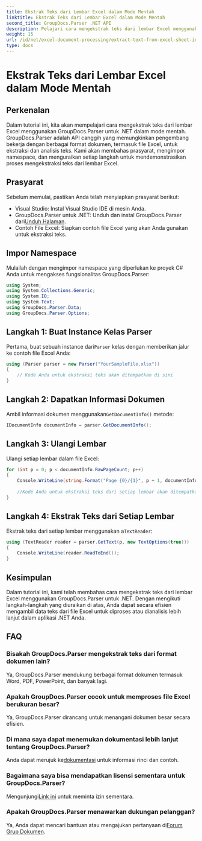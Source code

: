 ```yaml
---
title: Ekstrak Teks dari Lembar Excel dalam Mode Mentah
linktitle: Ekstrak Teks dari Lembar Excel dalam Mode Mentah
second_title: GroupDocs.Parser .NET API
description: Pelajari cara mengekstrak teks dari lembar Excel menggunakan GroupDocs.Parser untuk .NET dalam tutorial komprehensif ini. Unduh dan mulai parsing.
weight: 15
url: /id/net/excel-document-processing/extract-text-from-excel-sheet-in-raw-mode/
type: docs
---
```

# Ekstrak Teks dari Lembar Excel dalam Mode Mentah

## Perkenalan
Dalam tutorial ini, kita akan mempelajari cara mengekstrak teks dari lembar Excel menggunakan GroupDocs.Parser untuk .NET dalam mode mentah. GroupDocs.Parser adalah API canggih yang memungkinkan pengembang bekerja dengan berbagai format dokumen, termasuk file Excel, untuk ekstraksi dan analisis teks. Kami akan membahas prasyarat, mengimpor namespace, dan menguraikan setiap langkah untuk mendemonstrasikan proses mengekstraksi teks dari lembar Excel.
## Prasyarat
Sebelum memulai, pastikan Anda telah menyiapkan prasyarat berikut:
- Visual Studio: Instal Visual Studio IDE di mesin Anda.
-  GroupDocs.Parser untuk .NET: Unduh dan instal GroupDocs.Parser dari[Unduh Halaman](https://releases.groupdocs.com/parser/net/).
- Contoh File Excel: Siapkan contoh file Excel yang akan Anda gunakan untuk ekstraksi teks.

## Impor Namespace
Mulailah dengan mengimpor namespace yang diperlukan ke proyek C# Anda untuk mengakses fungsionalitas GroupDocs.Parser:
```csharp
using System;
using System.Collections.Generic;
using System.IO;
using System.Text;
using GroupDocs.Parser.Data;
using GroupDocs.Parser.Options;
```
## Langkah 1: Buat Instance Kelas Parser
 Pertama, buat sebuah instance dari`Parser` kelas dengan memberikan jalur ke contoh file Excel Anda:
```csharp
using (Parser parser = new Parser("YourSampleFile.xlsx"))
{
    // Kode Anda untuk ekstraksi teks akan ditempatkan di sini
}
```
## Langkah 2: Dapatkan Informasi Dokumen
 Ambil informasi dokumen menggunakan`GetDocumentInfo()` metode:
```csharp
IDocumentInfo documentInfo = parser.GetDocumentInfo();
```
## Langkah 3: Ulangi Lembar
Ulangi setiap lembar dalam file Excel:
```csharp
for (int p = 0; p < documentInfo.RawPageCount; p++)
{
    Console.WriteLine(string.Format("Page {0}/{1}", p + 1, documentInfo.RawPageCount));
    
    //Kode Anda untuk ekstraksi teks dari setiap lembar akan ditempatkan di sini
}
```
## Langkah 4: Ekstrak Teks dari Setiap Lembar
 Ekstrak teks dari setiap lembar menggunakan a`TextReader`:
```csharp
using (TextReader reader = parser.GetText(p, new TextOptions(true)))
{
    Console.WriteLine(reader.ReadToEnd());
}
```

## Kesimpulan
Dalam tutorial ini, kami telah membahas cara mengekstrak teks dari lembar Excel menggunakan GroupDocs.Parser untuk .NET. Dengan mengikuti langkah-langkah yang diuraikan di atas, Anda dapat secara efisien mengambil data teks dari file Excel untuk diproses atau dianalisis lebih lanjut dalam aplikasi .NET Anda.

## FAQ
### Bisakah GroupDocs.Parser mengekstrak teks dari format dokumen lain?
Ya, GroupDocs.Parser mendukung berbagai format dokumen termasuk Word, PDF, PowerPoint, dan banyak lagi.
### Apakah GroupDocs.Parser cocok untuk memproses file Excel berukuran besar?
Ya, GroupDocs.Parser dirancang untuk menangani dokumen besar secara efisien.
### Di mana saya dapat menemukan dokumentasi lebih lanjut tentang GroupDocs.Parser?
 Anda dapat merujuk ke[dokumentasi](https://tutorials.groupdocs.com/parser/net/) untuk informasi rinci dan contoh.
### Bagaimana saya bisa mendapatkan lisensi sementara untuk GroupDocs.Parser?
 Mengunjungi[Link ini](https://purchase.groupdocs.com/temporary-license/) untuk meminta izin sementara.
### Apakah GroupDocs.Parser menawarkan dukungan pelanggan?
Ya, Anda dapat mencari bantuan atau mengajukan pertanyaan di[Forum Grup Dokumen](https://forum.groupdocs.com/c/parser/17).
